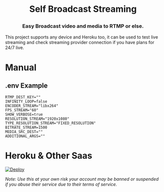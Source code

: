 <h1 align="center">Self Broadcast Streaming</p>

<h3 align="center">Easy Broadcast video and media to RTMP or else.</h3>

This project supports any device and Heroku too, it can be used to test live streaming and check streaming provider connection if you have plans for 24/7 live.

# Manual

## .env Example

```
RTMP_DEST_KEY=""
INFINITY_LOOP=false
ENCODER_STREAM="libx264"
FPS_STREAM="60"
SHOW_VERBOSE=true
RESOLUTION_STREAM="1920x1080"
TYPE_RESOLUTION_STREAM="FIXED_RESOLUTION"
BITRATE_STREAM=1500
MEDIA_SRC_DEST=""
ADDITIONAL_ARGS=""
```

# Heroku & Other Saas
[![Deploy](https://www.herokucdn.com/deploy/button.svg)](https://heroku.com/deploy?template=https://github.com/sandyh90/self-rtm-service-stream)

_Note: Use this at your own risk your account may be banned or suspended if you abuse their service due to their terms of service._
